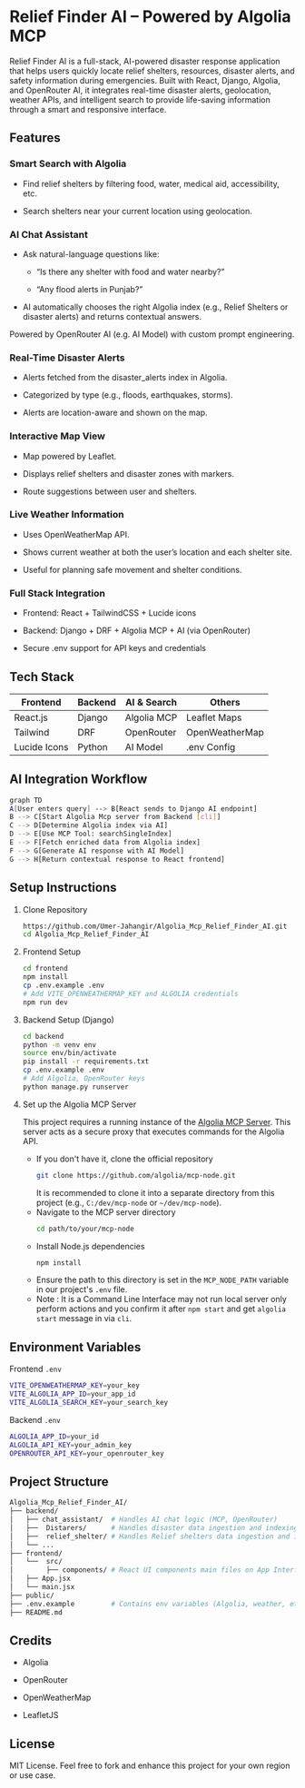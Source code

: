 # Relief Finder AI – Powered by Algolia MCP

Relief Finder AI is a full-stack, AI-powered disaster response application that helps users quickly locate relief shelters, resources, disaster alerts, and safety information during emergencies. Built with React, Django, Algolia, and OpenRouter AI, it integrates real-time disaster alerts, geolocation, weather APIs, and intelligent search to provide life-saving information through a smart and responsive interface.

## Features

### Smart Search with Algolia
- Find relief shelters by filtering food, water, medical aid, accessibility, etc.

- Search shelters near your current location using geolocation.

### AI Chat Assistant
- Ask natural-language questions like:

  - “Is there any shelter with food and water nearby?”

  - “Any flood alerts in Punjab?”

- AI automatically chooses the right Algolia index (e.g., Relief Shelters  or disaster alerts) and returns contextual answers.

Powered by OpenRouter AI (e.g. AI Model) with custom prompt engineering.

### Real-Time Disaster Alerts
- Alerts fetched from the disaster_alerts index in Algolia.

- Categorized by type (e.g., floods, earthquakes, storms).

- Alerts are location-aware and shown on the map.

### Interactive Map View
- Map powered by Leaflet.

- Displays relief shelters and disaster zones with markers.

- Route suggestions between user and shelters.

### Live Weather Information
- Uses OpenWeatherMap API.

- Shows current weather at both the user’s location and each shelter site.

- Useful for planning safe movement and shelter conditions.

### Full Stack Integration
- Frontend: React + TailwindCSS + Lucide icons

- Backend: Django + DRF + Algolia MCP + AI (via OpenRouter)

- Secure .env support for API keys and credentials


## Tech Stack  

| Frontend     | Backend | AI & Search         | Others         |
| ------------ | ------- | ------------------- | -------------- |
| React.js     | Django  | Algolia MCP         | Leaflet Maps   |
| Tailwind     | DRF     | OpenRouter          | OpenWeatherMap |
| Lucide Icons | Python  | AI Model            | .env Config    |


##  AI Integration Workflow
```bash
graph TD
A[User enters query] --> B[React sends to Django AI endpoint]
B --> C[Start Algolia Mcp server from Backend [cli]]
C --> D[Determine Algolia index via AI]
D --> E[Use MCP Tool: searchSingleIndex]
E --> F[Fetch enriched data from Algolia index]
F --> G[Generate AI response with AI Model]
G --> H[Return contextual response to React frontend]
```

## Setup Instructions
1. Clone Repository
   ```bash
   https://github.com/Umer-Jahangir/Algolia_Mcp_Relief_Finder_AI.git
   cd Algolia_Mcp_Relief_Finder_AI
   ```
2. Frontend Setup
   ```bash
   cd frontend
   npm install
   cp .env.example .env
   # Add VITE_OPENWEATHERMAP_KEY and ALGOLIA credentials
   npm run dev
   ```
3. Backend Setup (Django)
   ```bash
   cd backend
   python -m venv env
   source env/bin/activate
   pip install -r requirements.txt
   cp .env.example .env
   # Add Algolia, OpenRouter keys
   python manage.py runserver
   ```
4. Set up the Algolia MCP Server
   
   This project requires a running instance of the <a href="[https://github.com/algolia/mcp](https://github.com/algolia/mcp-node)" target="_blank">Algolia MCP Server</a>. This server acts as a secure proxy that executes commands for the Algolia API.
   - If you don't have it, clone the official repository
     ```bash
     git clone https://github.com/algolia/mcp-node.git
     ```
     It is recommended to clone it into a separate directory from this project (e.g., `C:/dev/mcp-node` or `~/dev/mcp-node`).
   - Navigate to the MCP server directory
     ```bash
     cd path/to/your/mcp-node
     ```
   - Install Node.js dependencies
     ```bash
     npm install
     ```
   - Ensure the path to this directory is set in the `MCP_NODE_PATH` variable in our project's `.env` file.
   - Note : It is a Command Line Interface may not run local server only perform actions and you confirm it after `npm start` and get `algolia start` message in via `cli`. 
     
## Environment Variables
Frontend `.env`
```bash
VITE_OPENWEATHERMAP_KEY=your_key
VITE_ALGOLIA_APP_ID=your_app_id
VITE_ALGOLIA_SEARCH_KEY=your_search_key
```
Backend `.env`
```bash
ALGOLIA_APP_ID=your_id
ALGOLIA_API_KEY=your_admin_key
OPENROUTER_API_KEY=your_openrouter_key
```

##  Project Structure
```bash
Algolia_Mcp_Relief_Finder_AI/
├── backend/
│   ├── chat_assistant/  # Handles AI chat logic (MCP, OpenRouter)
│   ├──  Distarers/      # Handles disaster data ingestion and indexing to my Algolia (You can manage by your index)
│   ├──  relief_shelter/ # Handles Relief shelters data ingestion and indexing to my Algolia (You can manage by your index)
│   └── ...
├── frontend/
│   └──  src/
│        ├── components/ # React UI components main files on App Interface (Dashboard, AI Chat, etc.)
│   ├── App.jsx
│   └── main.jsx
├── public/
├── .env.example         # Contains env variables (Algolia, weather, etc.)
├── README.md

```
##  Credits
- Algolia

- OpenRouter

- OpenWeatherMap

- LeafletJS

## License

MIT License. Feel free to fork and enhance this project for your own region or use case.






